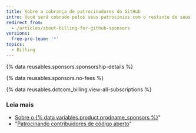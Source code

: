 ```yaml
---
title: Sobre a cobrança de patrocinadores do GitHub
intro: Você será cobrado pelos seus patrocínios com o restante de seus produtos e recursos pagos.
redirect_from:
  - /articles/about-billing-for-github-sponsors
versions:
  free-pro-team: '*'
topics:
  - Billing
---
```


{% data reusables.sponsors.sponsorship-details %}

{% data reusables.sponsors.no-fees %}

{% data reusables.dotcom_billing.view-all-subscriptions %}

### Leia mais

- [Sobre o {% data variables.product.prodname_sponsors %}](/articles/about-github-sponsors)"
- "[Patrocinando contribuidores de código aberto](/github/supporting-the-open-source-community-with-github-sponsors/sponsoring-open-source-contributors)"
